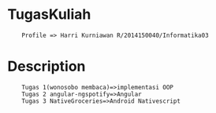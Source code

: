 # TugasKuliah
        Profile => Harri Kurniawan R/2014150040/Informatika03
# Description
        Tugas 1(wonosobo membaca)=>implementasi OOP
        Tugas 2 angular-ngspotify=>Angular
        Tugas 3 NativeGroceries=>Android Nativescript
